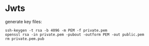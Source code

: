 # Jwts

generate key files:
```
ssh-keygen -t rsa -b 4096 -m PEM -f private.pem
openssl rsa -in private.pem -pubout -outform PEM -out public.pem
rm private.pem.pub
```
